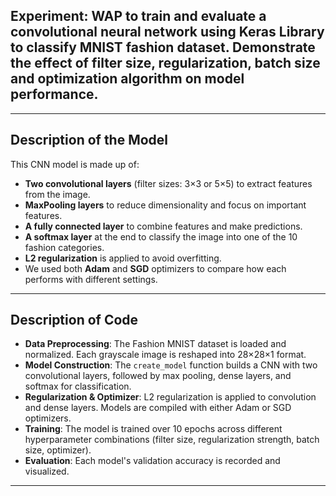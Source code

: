 ## **Experiment**: WAP to train and evaluate a convolutional neural network using Keras Library to classify MNIST fashion dataset. Demonstrate the effect of filter size, regularization, batch size and optimization algorithm on model performance.

---

## **Description of the Model**

This CNN model is made up of:

- **Two convolutional layers** (filter sizes: 3×3 or 5×5) to extract features from the image.
- **MaxPooling layers** to reduce dimensionality and focus on important features.
- **A fully connected layer** to combine features and make predictions.
- **A softmax layer** at the end to classify the image into one of the 10 fashion categories.
- **L2 regularization** is applied to avoid overfitting.
- We used both **Adam** and **SGD** optimizers to compare how each performs with different settings.

---

## **Description of Code**

- **Data Preprocessing**: The Fashion MNIST dataset is loaded and normalized. Each grayscale image is reshaped into 28×28×1 format.
- **Model Construction**: The `create_model` function builds a CNN with two convolutional layers, followed by max pooling, dense layers, and softmax for classification.
- **Regularization & Optimizer**: L2 regularization is applied to convolution and dense layers. Models are compiled with either Adam or SGD optimizers.
- **Training**: The model is trained over 10 epochs across different hyperparameter combinations (filter size, regularization strength, batch size, optimizer).
- **Evaluation**: Each model's validation accuracy is recorded and visualized.

---
